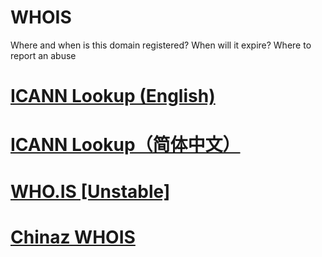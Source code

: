 # WHOIS
Where and when is this domain registered? When will it expire? Where to report an abuse
<h1><a href="https://lookup.icann.org/en">ICANN Lookup (English)</a></h1>
<h1><a href="https://lookup.icann.org/zh">ICANN Lookup（简体中文）</a></h1>
<h1><a href="https://who.is/">WHO.IS [Unstable]</a></h1>
<h1><a href="https://whois.chinaz.com/">Chinaz WHOIS</a></h1>
